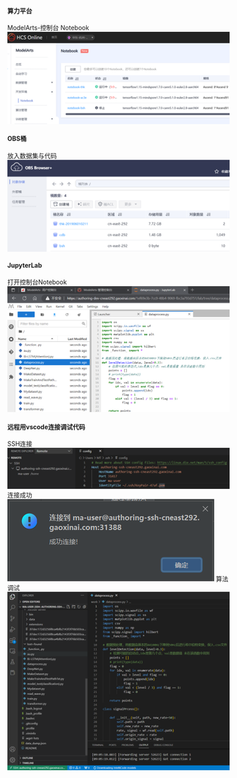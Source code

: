#### 算力平台
ModelArts-控制台 Notebook  
![01](https://github.com/123huayuo/Side-Channel-Attack/blob/main/image/cdb/01.png)
#### OBS桶
放入数据集与代码  
![02](https://github.com/123huayuo/Side-Channel-Attack/blob/main/image/cdb/02.png)  
#### JupyterLab
打开控制台Notebook  
![03](https://github.com/123huayuo/Side-Channel-Attack/blob/main/image/cdb/03.png) 
#### 远程用vscode连接调试代码
SSH连接  
![04](https://github.com/123huayuo/Side-Channel-Attack/blob/main/image/cdb/04.png) 
连接成功  
![05](https://github.com/123huayuo/Side-Channel-Attack/blob/main/image/cdb/05.png) 
算法调试  
![06](https://github.com/123huayuo/Side-Channel-Attack/blob/main/image/cdb/06.png)   
